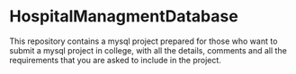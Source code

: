 # HospitalManagmentDatabase
This repository contains a mysql project prepared for those who want to submit a mysql project in college, with all the details, comments and all the requirements that you are asked to include in the project.
